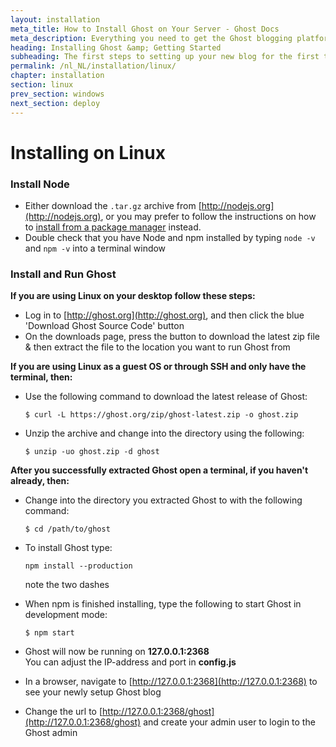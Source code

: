 ```yaml
---
layout: installation
meta_title: How to Install Ghost on Your Server - Ghost Docs
meta_description: Everything you need to get the Ghost blogging platform up and running on your local or remote environement.
heading: Installing Ghost &amp; Getting Started
subheading: The first steps to setting up your new blog for the first time.
permalink: /nl_NL/installation/linux/
chapter: installation
section: linux
prev_section: windows
next_section: deploy
---
```



# Installing on Linux <a id="install-linux"></a>

### Install Node

*   Either download the `.tar.gz` archive from [http://nodejs.org](http://nodejs.org), or you may prefer to follow the instructions on how to [install from a package manager](https://github.com/joyent/node/wiki/Installing-Node.js-via-package-manager) instead.
*   Double check that you have Node and npm installed by typing `node -v` and `npm -v` into a terminal window

### Install and Run Ghost


**If you are using Linux on your desktop follow these steps:**

*   Log in to [http://ghost.org](http://ghost.org), and then click the blue 'Download Ghost Source Code' button
*   On the downloads page, press the button to download the latest zip file & then extract the file to the location you want to run Ghost from


**If you are using Linux as a guest OS or through SSH and only have the terminal, then:**

*   Use the following command to download the latest release of Ghost:

    ```
    $ curl -L https://ghost.org/zip/ghost-latest.zip -o ghost.zip
    ```

*   Unzip the archive and change into the directory using the following:

    ```
    $ unzip -uo ghost.zip -d ghost
    ```


**After you successfully extracted Ghost open a terminal, if you haven't already, then:**

*   Change into the directory you extracted Ghost to with the following command:

    ```
    $ cd /path/to/ghost
    ```

*   To install Ghost type:

    ```
    npm install --production
    ```
    <span class="note">note the two dashes</span>

*   When npm is finished installing, type the following to start Ghost in development mode: 

    ```
    $ npm start
    ```

*   Ghost will now be running on **127.0.0.1:2368**<br />
    <span class="note">You can adjust the IP-address and port in **config.js**</span>

*   In a browser, navigate to [http://127.0.0.1:2368](http://127.0.0.1:2368) to see your newly setup Ghost blog
*   Change the url to [http://127.0.0.1:2368/ghost](http://127.0.0.1:2368/ghost) and create your admin user to login to the Ghost admin
